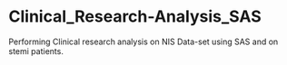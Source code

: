 # Clinical_Research-Analysis_SAS
Performing Clinical research analysis on NIS Data-set using SAS and on stemi patients.
